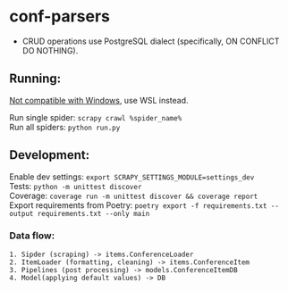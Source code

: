 # conf-parsers
* CRUD operations use PostgreSQL dialect (specifically, ON CONFLICT DO NOTHING).

## Running:
[Not compatible with Windows](https://github.com/scrapy-plugins/scrapy-playwright#lack-of-native-support-for-windows), use WSL instead.

Run single spider: `scrapy crawl %spider_name%`\
Run all spiders: `python run.py`

## Development:
Enable dev settings: `export SCRAPY_SETTINGS_MODULE=settings_dev`\
Tests: `python -m unittest discover`\
Coverage: `coverage run -m unittest discover && coverage report`\
Export requirements from Poetry: `poetry export -f requirements.txt --output requirements.txt --only main `

### Data flow:
    1. Sipder (scraping) -> items.ConferenceLoader
    2. ItemLoader (formatting, cleaning) -> items.ConferenceItem
    3. Pipelines (post processing) -> models.ConferenceItemDB
    4. Model(applying default values) -> DB